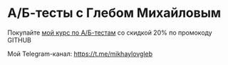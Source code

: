 # А/Б-тесты с Глебом Михайловым

Покупайте [мой курс по А/Б-тестам](https://stepik.org/a/194930) со скидкой 20% по промокоду GITHUB 

Мой Telegram-канал: https://t.me/mikhaylovgleb
